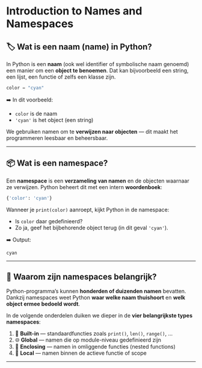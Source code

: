# Introduction to Names and Namespaces

## 🏷️ Wat is een naam (name) in Python?
In Python is een **naam** (ook wel identifier of symbolische naam genoemd) een manier om een **object te benoemen**. Dat kan bijvoorbeeld een string, een lijst, een functie of zelfs een klasse zijn.

```python
color = "cyan"
```

➡️ In dit voorbeeld:
- `color` is de naam
- `'cyan'` is het object (een string)

We gebruiken namen om te **verwijzen naar objecten** — dit maakt het programmeren leesbaar en beheersbaar.

---

## 📦 Wat is een namespace?
Een **namespace** is een **verzameling van namen** en de objecten waarnaar ze verwijzen. Python beheert dit met een intern **woordenboek**:

```python
{'color': 'cyan'}
```

Wanneer je `print(color)` aanroept, kijkt Python in de namespace:
- Is `color` daar gedefinieerd?
- Zo ja, geef het bijbehorende object terug (in dit geval `'cyan'`).

➡️ Output:
```
cyan
```

---

## 🧠 Waarom zijn namespaces belangrijk?
Python-programma’s kunnen **honderden of duizenden namen** bevatten. Dankzij namespaces weet Python **waar welke naam thuishoort** en **welk object ermee bedoeld wordt**.

In de volgende onderdelen duiken we dieper in de **vier belangrijkste types namespaces**:

1. 🧱 **Built-in** — standaardfuncties zoals `print()`, `len()`, `range()`, ...
2. 🌐 **Global** — namen die op module-niveau gedefinieerd zijn
3. 🔁 **Enclosing** — namen in omliggende functies (nested functions)
4. 🧬 **Local** — namen binnen de actieve functie of scope

---



